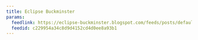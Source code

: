 ```yaml
---
title: Eclipse Buckminster
params:
  feedlink: https://eclipse-buckminster.blogspot.com/feeds/posts/default?alt=rss
  feedid: c229954a34c8d9d4152cd4d0ee8a93b1
---
```

